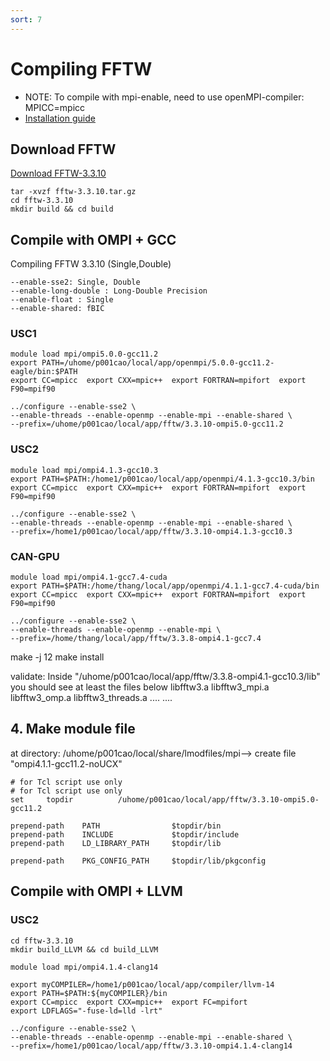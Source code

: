 ```yaml
---
sort: 7
---
```


# Compiling FFTW

- NOTE: To compile with mpi-enable, need to use openMPI-compiler: MPICC=mpicc
- [Installation guide](http://www.fftw.org/fftw3_doc/Installation-on-Unix.html#Installation-on-Unix)

## Download FFTW

[Download FFTW-3.3.10](http://www.fftw.org/download.html)

```shell
tar -xvzf fftw-3.3.10.tar.gz
cd fftw-3.3.10
mkdir build && cd build
```

## Compile with OMPI + GCC

Compiling FFTW 3.3.10 (Single,Double)

```shell
--enable-sse2: Single, Double
--enable-long-double : Long-Double Precision
--enable-float : Single
--enable-shared: fBIC
```

### USC1

```shell
module load mpi/ompi5.0.0-gcc11.2
export PATH=/uhome/p001cao/local/app/openmpi/5.0.0-gcc11.2-eagle/bin:$PATH
export CC=mpicc  export CXX=mpic++  export FORTRAN=mpifort  export F90=mpif90

../configure --enable-sse2 \
--enable-threads --enable-openmp --enable-mpi --enable-shared \
--prefix=/uhome/p001cao/local/app/fftw/3.3.10-ompi5.0-gcc11.2
```

### USC2

```shell
module load mpi/ompi4.1.3-gcc10.3
export PATH=$PATH:/home1/p001cao/local/app/openmpi/4.1.3-gcc10.3/bin
export CC=mpicc  export CXX=mpic++  export FORTRAN=mpifort  export F90=mpif90

../configure --enable-sse2 \
--enable-threads --enable-openmp --enable-mpi --enable-shared \
--prefix=/home1/p001cao/local/app/fftw/3.3.10-ompi4.1.3-gcc10.3
```

### CAN-GPU

```shell
module load mpi/ompi4.1-gcc7.4-cuda
export PATH=$PATH:/home/thang/local/app/openmpi/4.1.1-gcc7.4-cuda/bin
export CC=mpicc  export CXX=mpic++  export FORTRAN=mpifort  export F90=mpif90

../configure --enable-sse2 \
--enable-threads --enable-openmp --enable-mpi \
--prefix=/home/thang/local/app/fftw/3.3.8-ompi4.1-gcc7.4
```

make -j 12
make install

validate:
Inside "/uhome/p001cao/local/app/fftw/3.3.8-ompi4.1-gcc10.3/lib" you should see at least the files below
libfftw3.a libfftw3_mpi.a libfftw3_omp.a libfftw3_threads.a .... ....

## 4. Make module file

at directory: /uhome/p001cao/local/share/lmodfiles/mpi--> create file "ompi4.1.1-gcc11.2-noUCX"

```shell
# for Tcl script use only
# for Tcl script use only
set     topdir          /uhome/p001cao/local/app/fftw/3.3.10-ompi5.0-gcc11.2

prepend-path    PATH                $topdir/bin
prepend-path    INCLUDE             $topdir/include
prepend-path    LD_LIBRARY_PATH     $topdir/lib

prepend-path    PKG_CONFIG_PATH     $topdir/lib/pkgconfig
```

## Compile with OMPI + LLVM

### USC2

```shell
cd fftw-3.3.10
mkdir build_LLVM && cd build_LLVM

module load mpi/ompi4.1.4-clang14

export myCOMPILER=/home1/p001cao/local/app/compiler/llvm-14
export PATH=$PATH:${myCOMPILER}/bin
export CC=mpicc  export CXX=mpic++  export FC=mpifort
export LDFLAGS="-fuse-ld=lld -lrt"

../configure --enable-sse2 \
--enable-threads --enable-openmp --enable-mpi --enable-shared \
--prefix=/home1/p001cao/local/app/fftw/3.3.10-ompi4.1.4-clang14
```
